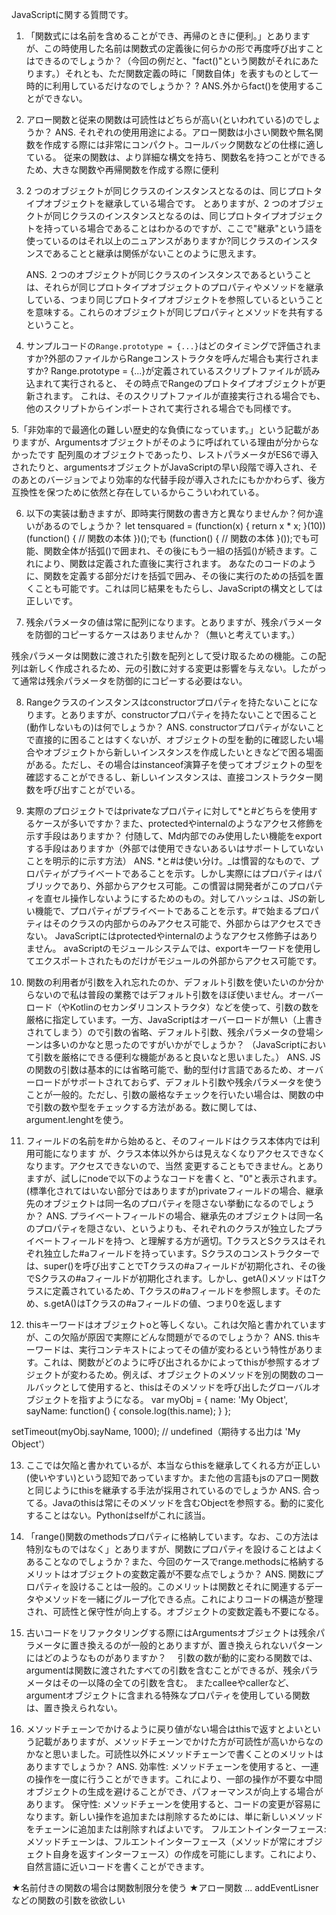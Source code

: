JavaScriptに関する質問です。

1. 「関数式には名前を含めることができ、再帰のときに便利。」とありますが、この時使用した名前は関数式の定義後に何らかの形で再度呼び出すことはできるのでしょうか？（今回の例だと、"fact()"という関数がそれにあたります。）それとも、ただ関数定義の時に「関数自体」を表すものとして一時的に利用しているだけなのでしょうか？
   ?
   ANS.外からfact()を使用することができない。

2. アロー関数と従来の関数は可読性はどちらが高い(といわれている)のでしょうか？
   ANS. それぞれの使用用途による。アロー関数は小さい関数や無名関数を作成する際には非常にコンパクト。コールバック関数などの仕様に適している。
   従来の関数は、より詳細な構文を持ち、関数名を持つことができるため、大きな関数や再帰関数を作成する際に便利

3. 2 つのオブジェクトが同じクラスのインスタンスとなるのは、同じプロトタイプオブジェクトを継承している場合です。
   とありますが、2 つのオブジェクトが同じクラスのインスタンスとなるのは、同じプロトタイプオブジェクトを持っている場合であることはわかるのですが、ここで"継承"という語を使っているのはそれ以上のニュアンスがありますか?同じクラスのインスタンスであることと継承は関係がないことのように思えます。

   ANS. ２つのオブジェクトが同じクラスのインスタンスであるということは、それらが同じプロトタイプオブジェクトのプロパティやメソッドを継承している、つまり同じプロトタイプオブジェクトを参照しているということを意味する。これらのオブジェクトが同じプロパティとメソッドを共有するということ。

4. サンプルコードの`Range.prototype = {...}`はどのタイミングで評価されますか?外部のファイルからRangeコンストラクタを呼んだ場合も実行されますか?
   Range.prototype = {...}が定義されているスクリプトファイルが読み込まれて実行されると、
   その時点でRangeのプロトタイプオブジェクトが更新されます。
   これは、そのスクリプトファイルが直接実行される場合でも、他のスクリプトからインポートされて実行される場合でも同様です。

5.「非効率的で最適化の難しい歴史的な負債になっています。」という記載がありますが、Argumentsオブジェクトがそのように呼ばれている理由が分からなかったです
配列風のオブジェクトであったり、レストパラメータがES6で導入されたりと、argumentsオブジェクトがJavaScriptの早い段階で導入され、そのあとのバージョンでより効率的な代替手段が導入されたにもかかわらず、後方互換性を保つために依然と存在しているからこういわれている。

6. 以下の実装は動きますが、即時実行関数の書き方と異なりませんか？何か違いがあるのでしょうか？
   let tensquared = (function(x) { return x \* x; }(10))
   (function() {
   // 関数の本体
   })();でも
   (function() {
   // 関数の本体
   }());でも可能、関数全体が括弧()で囲まれ、その後にもう一組の括弧()が続きます。これにより、関数は定義された直後に実行されます。
   あなたのコードのように、関数を定義する部分だけを括弧で囲み、その後に実行のための括弧を置くことも可能です。これは同じ結果をもたらし、JavaScriptの構文としては正しいです。

7. 残余パラメータの値は常に配列になります。とありますが、残余パラメータを防御的コピーするケースはありませんか？（無いと考えています。）

残余パラメータは関数に渡された引数を配列として受け取るための機能。この配列は新しく作成されるため、元の引数に対する変更は影響を与えない。したがって通常は残余パラメータを防御的にコピーする必要はない。

8. Rangeクラスのインスタンスはconstructorプロパティを持たないことになります。とありますが、constructorプロパティを持たないことで困ること(動作しないもの)は何でしょうか？
   ANS. constructorプロパティがないことで直接的に困ることはすくないが、オブジェクトの型を動的に確認したい場合やオブジェクトから新しいインスタンスを作成したいときなどで困る場面がある。ただし、その場合はinstanceof演算子を使ってオブジェクトの型を確認することができるし、新しいインスタンスは、直接コンストラクター関数を呼び出すことがでいる。
9. 実際のプロジェクトではprivateなプロパティに対して*と#どちらを使用するケースが多いですか？また、protectedやinternalのようなアクセス修飾を示す手段はありますか？
   付随して、Md内部でのみ使用したい機能をexportする手段はありますか（外部では使用できないあるいはサポートしていないことを明示的に示す方法）
   ANS. *と#は使い分け。\_は慣習的なもので、プロパティがプライベートであることを示す。しかし実際にはプロパティはパブリックであり、外部からアクセス可能。この慣習は開発者がこのプロパティを直セル操作しないようにするためのもの。対してハッシュは、JSの新しい機能で、プロパティがプライベートであることを示す。#で始まるプロパティはそのクラスの内部からのみアクセス可能で、外部からはアクセスできない。
   JavaScriptにはprotectedやinternalのようなアクセス修飾子はありません。
   avaScriptのモジュールシステムでは、exportキーワードを使用してエクスポートされたものだけがモジュールの外部からアクセス可能です。

10. 関数の利用者が引数を入れ忘れたのか、デフォルト引数を使いたいのか分からないので私は普段の業務ではデフォルト引数をほぼ使いません。オーバーロード（やKotlinのセカンダリコンストラクタ）などを使って、引数の数を厳格に指定しています。一方、JavaScriptはオーバーロードが無い（上書きされてしまう）ので引数の省略、デフォルト引数、残余パラメータの登場シーンは多いのかなと思ったのですがいかがでしょうか？
    （JavaScriptにおいて引数を厳格にできる便利な機能があると良いなと思いました。）
    ANS. JSの関数の引数は基本的には省略可能で、動的型付け言語であるため、オーバーロードがサポートされておらず、デフォルト引数や残余パラメータを使うことが一般的。ただし、引数の厳格なチェックを行いたい場合は、関数の中で引数の数や型をチェックする方法がある。数に関しては、argument.lenghtを使う。

11. フィールドの名前を#から始めると、そのフィールドはクラス本体内では利用可能になります が、クラス本体以外からは見えなくなりアクセスできなくなります。アクセスできないので、当然 変更することもできません。とありますが、試しにnodeで以下のようなコードを書くと、"0"と表示されます。 (標準化されてはいない部分ではありますが)privateフィールドの場合、継承先のオブジェクトは同一名のプロパティを隠さない挙動になるのでしょうか？
    ANS. プライベートフィールドの場合、継承先のオブジェクトは同一名のプロパティを隠さない、というよりも、それぞれのクラスが独立したプライベートフィールドを持つ、と理解する方が適切。TクラスとSクラスはそれぞれ独立した#aフィールドを持っています。Sクラスのコンストラクターでは、super()を呼び出すことでTクラスの#aフィールドが初期化され、その後でSクラスの#aフィールドが初期化されます。しかし、getA()メソッドはTクラスに定義されているため、Tクラスの#aフィールドを参照します。そのため、s.getA()はTクラスの#aフィールドの値、つまり0を返します
    
12. thisキーワードはオブジェクトoと等しくない。これは欠陥と書かれていますが、この欠陥が原因で実際にどんな問題がでるのでしょうか？
    ANS. thisキーワードは、実行コンテキストによってその値が変わるという特性があります。これは、関数がどのように呼び出されるかによってthisが参照するオブジェクトが変わるため。例えば、オブジェクトのメソッドを別の関数のコールバックとして使用すると、thisはそのメソッドを呼び出したグローバルオブジェクトを指すようになる。
    var myObj = {
    name: 'My Object',
    sayName: function() {
    console.log(this.name);
    }
    };

setTimeout(myObj.sayName, 1000); // undefined（期待する出力は 'My Object'）

13. ここでは欠陥と書かれているが、本当ならthisを継承してくれる方が正しい(使いやすい)という認知であっていますか。また他の言語もjsのアロー関数と同じようにthisを継承する手法が採用されているのでしょうか
    ANS. 合ってる。Javaのthisは常にそのメソッドを含むObjectを参照する。動的に変化することはない。Pythonはselfがこれに該当。

14. 「range()関数のmethodsプロパティに格納しています。なお、この方法は特別なものではなく」とありますが、関数にプロパティを設けることはよくあることなのでしょうか？また、今回のケースでrange.methodsに格納するメリットはオブジェクトの変数定義が不要な点でしょうか？
    ANS. 関数にプロパティを設けることは一般的。このメリットは関数とそれに関連するデータやメソッドを一緒にグループ化できる点。これによりコードの構造が整理され、可読性と保守性が向上する。オブジェクトの変数定義も不要になる。

15. 古いコードをリファクタリングする際にはArgumentsオブジェクトは残余パラメータに置き換えるのが一般的とありますが、置き換えられないパターンにはどのようなものがありますか？
    　引数の数が動的に変わる関数では、argumentは関数に渡されたすべての引数を含むことができるが、残余パラメータはその一以降の全ての引数を含む。
    またcalleeやcallerなど、argumentオブジェクトに含まれる特殊なプロパティを使用している関数は、置き換えられない。

16. メソッドチェーンでかけるように戻り値がない場合はthisで返すとよいという記載がありますが、メソッドチェーンでかけた方が可読性が高いからなのかなと思いました。可読性以外にメソッドチェーンで書くことのメリットはありますでしょうか？
    ANS. 効率性: メソッドチェーンを使用すると、一連の操作を一度に行うことができます。これにより、一部の操作が不要な中間オブジェクトの生成を避けることができ、パフォーマンスが向上する場合があります。
    保守性: メソッドチェーンを使用すると、コードの変更が容易になります。新しい操作を追加または削除するためには、単に新しいメソッドをチェーンに追加または削除すればよいです。
    フルエントインターフェース: メソッドチェーンは、フルエントインターフェース（メソッドが常にオブジェクト自身を返すインターフェース）の作成を可能にします。これにより、自然言語に近いコードを書くことができます。

★名前付きの関数の場合は関数制限分を使う
★アロー関数 ... addEventLisnerなどの関数の引数を欲欲しい
